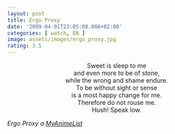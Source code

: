 ```yaml
---
layout: post
title: Ergo Proxy
date: '2009-04-01T23:05:00.006+02:00'
categories: [ watch, EN ]
image: assets/images/ergo_proxy.jpg
rating: 3.5
---
```


<center>
Sweet is sleep to me<br/>
and even more to be of stone,<br/>
while the wrong and shame endure.<br/>
To be without sight or sense<br/>
is a most happy change for me.<br/>
Therefore do not rouse me.<br/>
Hush! Speak low. 
</center>
<p/>
<i>Ergo Proxy a <a href="https://myanimelist.net/anime/790/Ergo_Proxy">MyAnimeList</a></i>